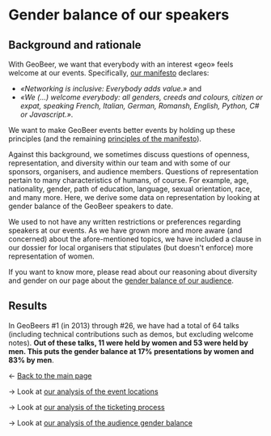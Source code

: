 # Gender balance of our speakers

## Background and rationale
With GeoBeer, we want that everybody with an interest &laquo;geo&raquo; feels welcome at our events. Specifically, [our manifesto](http://geobeer.ch/manifesto.html) declares: 
- *&laquo;Networking is inclusive: Everybody adds value.&raquo;* and 
- *&laquo;We (...) welcome everybody: all genders, creeds and colours, citizen or expat, speaking French, Italian, German, Romansh, English, Python, C# or Javascript.&raquo;*. 

We want to make GeoBeer events better events by holding up these principles (and the remaining [principles of the manifesto](http://geobeer.ch/manifesto.html)). 

Against this background, we sometimes discuss questions of openness, representation, and diversity within our team and with some of our sponsors, organisers, and audience members. Questions of representation pertain to many characteristics of humans, of course. For example, age, nationality, gender, path of education, language, sexual orientation, race, and many more. Here, we derive some data on representation by looking at gender balance of the GeoBeer speakers to date. 

We used to not have any written restrictions or preferences regarding speakers at our events. As we have grown more and more aware (and concerned) about the afore-mentioned topics, we have included a clause in our dossier for local organisers that stipulates (but doesn't enforce) more representation of women. 

If you want to know more, please read about our reasoning about diversity and gender on our page about the [gender balance of our audience](gender-balance-audience.md).

## Results
In GeoBeers #1 (in 2013) through #26, we have had a total of 64 talks (including technical contributions such as demos, but excluding welcome notes). **Out of these talks, 11 were held by women and 53 were held by men. This puts the gender balance at 17% presentations by women and 83% by men**.

&larr; [Back to the main page](index.md)

&rarr; Look at [our analysis of the event locations](locations.md)

&rarr; Look at [our analysis of the ticketing process](ticketing.md)

&rarr; Look at [our analysis of the audience gender balance](gender-balance-audience.md)